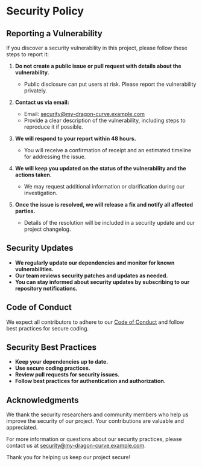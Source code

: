 # Security Policy

## Reporting a Vulnerability

If you discover a security vulnerability in this project, please follow these steps to report it:

1. **Do not create a public issue or pull request with details about the vulnerability.**
   - Public disclosure can put users at risk. Please report the vulnerability privately.

2. **Contact us via email:**
   - Email: [security@my-dragon-curve.example.com](mailto:security@my-dragon-curve.example.com)
   - Provide a clear description of the vulnerability, including steps to reproduce it if possible.

3. **We will respond to your report within 48 hours.**
   - You will receive a confirmation of receipt and an estimated timeline for addressing the issue.

4. **We will keep you updated on the status of the vulnerability and the actions taken.**
   - We may request additional information or clarification during our investigation.

5. **Once the issue is resolved, we will release a fix and notify all affected parties.**
   - Details of the resolution will be included in a security update and our project changelog.

## Security Updates

- **We regularly update our dependencies and monitor for known vulnerabilities.**
- **Our team reviews security patches and updates as needed.**
- **You can stay informed about security updates by subscribing to our repository notifications.**

## Code of Conduct

We expect all contributors to adhere to our [Code of Conduct](CODE_OF_CONDUCT.md) and follow best practices for secure coding.

## Security Best Practices

- **Keep your dependencies up to date.**
- **Use secure coding practices.**
- **Review pull requests for security issues.**
- **Follow best practices for authentication and authorization.**

## Acknowledgments

We thank the security researchers and community members who help us improve the security of our project. Your contributions are valuable and appreciated.

For more information or questions about our security practices, please contact us at [security@my-dragon-curve.example.com](mailto:security@my-dragon-curve.example.com).

Thank you for helping us keep our project secure!
